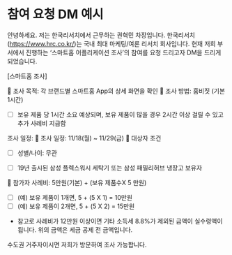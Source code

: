# 참여 요청 DM 예시

안녕하세요. 저는 한국리서치에서 근무하는 권혁민 차장입니다.
한국리서치(https://www.hrc.co.kr/)는 국내 최대 마케팅/여론 리서치 회사입니다.
현재 저희 부서에서 진행하는 ‘스마트홈 어플리케이션 조사’의 참여를 요청 드리고자 DM을 드리게 되었습니다.

[스마트홈 조사]

	조사 목적: 각 브랜드별 스마트홈 App의 상세 화면을 확인
	조사 방법: 홈비짓 (기본 1시간)
- [ ] 보유 제품 당 1시간 소요 예상되며, 보유 제품이 많을 경우 2시간 이상 걸릴 수 있고 추가 사례비 지급함

조사 일정: 
	조사 일정: 11/18(월) ~ 11/29(금)
	대상자 조건
- [ ] 성별/나이: 무관
- [ ] 19년 출시된 삼성 플렉스워시 세탁기 또는 삼성 패밀리허브 냉장고 보유자


	참가자 사례비: 5만원(기본) + (보유 제품수X 5 만원)
- [ ] (예) 보유 제품이 1개면, 5 + (5 X 1) = 10만원
- [ ] (예) 보유 제품이 2개면, 5 + (5 X 2) = 15만원
* 참고로 사례비가 12만원 이상이면 기타 소득세 8.8%가 제외된 금액이 실수령액이 됩니다. 위의 금액은 세금 공제 전 금액입니다.


수도권 거주자이시면 저희가 방문하여 조사 가능합니다.